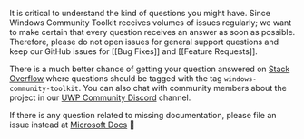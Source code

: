 It is critical to understand the kind of questions you might have. Since Windows Community Toolkit receives volumes of issues regularly; we want to make certain that every question receives an answer as soon as possible. Therefore, please do not open issues for general support questions and keep our GitHub issues for [[Bug Fixes]] and [[Feature Requests]].

There is a much better chance of getting your question answered on [Stack Overflow](https://stackoverflow.com/questions/tagged/windows-community-toolkit) where questions should be tagged with the tag `windows-community-toolkit`. You can also chat with community members about the project in our [UWP Community Discord](https://discord.gg/zBA5aCn) channel.

If there is any question related to missing documentation, please file an issue instead at [Microsoft Docs](https://github.com/MicrosoftDocs/WindowsCommunityToolkitDocs/issues/new) 📝
